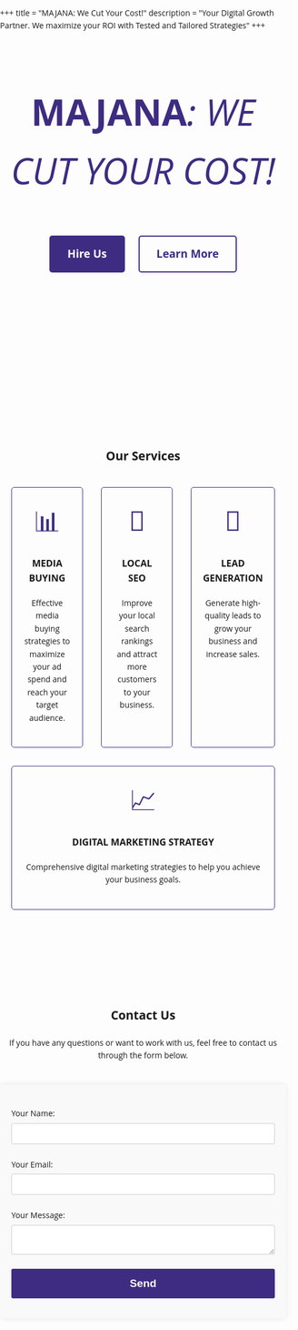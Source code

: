 +++
title = "MAJANA: We Cut Your Cost!"
description = "Your Digital Growth Partner. We maximize your ROI with Tested and Tailored Strategies"
+++

<style>
body {
    font-family: 'Open Sans', sans-serif;
    line-height: 1.6;
    margin: 0;
    padding: 0;
}
h1 {
    font-size: 4rem;
    text-transform: uppercase;
    font-weight: bold;
    color: var(--title-color);
}
h1 span {
    font-weight: normal;
    font-style: italic;
}
p {
    margin: 20px 0;
}
ul {
    list-style-type: disc;
    margin-left: 20px;
}
form {
    max-width: 600px;
    margin: 40px auto;
    padding: 20px;
    background-color: var(--form-bg);
    border-radius: 5px;
    box-shadow: 0 0 10px rgba(0, 0, 0, 0.1);
}
form p {
    margin-bottom: 15px;
}
form label {
    display: block;
    margin-bottom: 5px;
}
form input, form textarea {
    width: 100%;
    padding: 10px;
    margin: 5px 0;
    border: 1px solid #ccc;
    border-radius: 3px;
}
form button {
    background-color: var(--button-bg);
    color: var(--button-text);
    padding: 15px 20px;
    border: none;
    cursor: pointer;
    border-radius: 3px;
    font-size: 1.2rem;
    font-weight: bold;
    width: 100%;
}
form button:hover {
    background-color: var(--button-hover-bg);
}
.container {
    max-width: 1200px;
    margin: auto;
    padding: 20px;
}
.section {
    padding: 60px 0;
}
.flex {
    display: flex;
    justify-content: center;
    align-items: center;
}
.text-center {
    text-align: center;
}
.uppercase {
    text-transform: uppercase;
}
.font-bold {
    font-weight: bold;
}
.animated-lines {
    display: flex;
    flex-direction: column;
    justify-content: center;
    align-items: center;
    overflow: hidden;
    white-space: nowrap;
    font-size: 1.5rem;
    font-weight: bold;
}
.animated-line {
    display: inline-block;
    animation: scroll-left 20s linear infinite;
}
.animated-line:nth-child(2) {
    animation-direction: reverse;
}

@keyframes scroll-left {
    0% {
        transform: translateX(100%);
    }
    100% {
        transform: translateX(-100%);
    }
}

.services {
    display: flex;
    flex-wrap: wrap;
    gap: 2rem;
    justify-content: center;
}

.service-box {
    border: 1px solid var(--service-border);
    border-radius: 5px;
    padding: 20px;
    text-align: center;
    flex: 1 1 calc(33.333% - 2rem);
    box-sizing: border-box;
}

.service-icon {
    font-size: 3rem;
    color: var(--service-icon);
    margin-bottom: 10px;
}

.btn {
    display: inline-block;
    padding: 15px 30px;
    font-size: 1.2rem;
    font-weight: bold;
    border-radius: 5px;
    text-align: center;
    cursor: pointer;
    text-decoration: none;
    margin: 20px 10px;
}

.btn-primary {
    background-color: var(--button-bg);
    color: var(--button-text);
    border: 2px solid var(--button-bg);
}
.btn-primary:hover {
    background-color: var(--button-hover-bg);
    border-color: var(--button-hover-bg);
}
.btn-secondary {
    background-color: transparent;
    color: var(--button-bg);
    border: 2px solid var(--button-bg);
}
.btn-secondary:hover {
    color: var(--button-hover-bg);
    border-color: var(--button-hover-bg);
}

/* Custom Colors */
:root {
    --title-color: #3e2c82;
    --form-bg: #f9f9f9;
    --button-bg: #3e2c82;
    --button-text: #fff;
    --button-hover-bg: #2e1c62;
    --service-border: #3e2c82;
    --service-icon: #3e2c82;
}
body.dark-mode {
    --form-bg: #333;
    --button-text: #fff;
    --button-bg: #3e2c82;
    --button-hover-bg: #2e1c62;
    --service-border: #3e2c82;
    --service-icon: #3e2c82;
}
</style>

<div class="text-center">
    <h1>MAJANA<span>: We Cut Your Cost!</span></h1>
    <a href="#contact-form" class="btn btn-primary">Hire Us</a>
    <a href="/about" class="btn btn-secondary">Learn More</a>
</div>

<div class="section animated-lines">
    <div class="animated-line">Google Ads • Local SEO • Technical SEO • Media Buying • META Ads • TikTok Ads • Google Ranking • X Ads • Local Growth •</div>
    <div class="animated-line">Google Ads • Local SEO • Technical SEO • Media Buying • META Ads • TikTok Ads • Google Ranking • X Ads • Local Growth •</div>
</div>

<div class="section">
    <h2 class="text-center">Our Services</h2>
    <div class="container services">
        <div class="service-box">
            <div class="service-icon">📊</div>
            <h3 class="uppercase font-bold">Media Buying</h3>
            <p>Effective media buying strategies to maximize your ad spend and reach your target audience.</p>
        </div>
        <div class="service-box">
            <div class="service-icon">📍</div>
            <h3 class="uppercase font-bold">Local SEO</h3>
            <p>Improve your local search rankings and attract more customers to your business.</p>
        </div>
        <div class="service-box">
            <div class="service-icon">🎯</div>
            <h3 class="uppercase font-bold">Lead Generation</h3>
            <p>Generate high-quality leads to grow your business and increase sales.</p>
        </div>
        <div class="service-box">
            <div class="service-icon">📈</div>
            <h3 class="uppercase font-bold">Digital Marketing Strategy</h3>
            <p>Comprehensive digital marketing strategies to help you achieve your business goals.</p>
        </div>
    </div>
</div>

<div class="section">
    <h2 class="text-center">Contact Us</h2>
    <p class="text-center">If you have any questions or want to work with us, feel free to contact us through the form below.</p>
    <form id="contact-form" method='POST' name='contact'><input type='hidden' name='form-name' value='contact' />
        <p>
            <label>Your Name: <input type="text" name="name" required /></label>
        </p>
        <p>
            <label>Your Email: <input type="email" name="email" required /></label>
        </p>
        <p>
            <label>Your Message: <textarea name="message" required></textarea></label>
        </p>
        <p>
            <button type="submit">Send</button>
        </p>
    </form>
</div>
